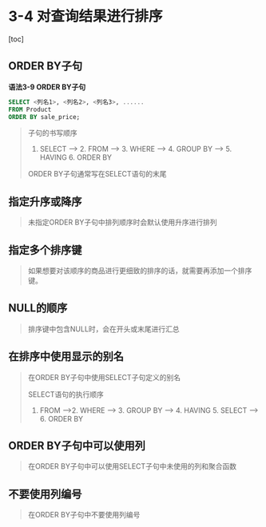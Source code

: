 # 3-4 对查询结果进行排序

[toc]

## ORDER BY子句

**语法3-9 ORDER BY子句**

```sql
SELECT <列名1>, <列名2>, <列名3>, ......
FROM Product
ORDER BY sale_price;
```

> 子句的书写顺序
>
> 1. SELECT --> 2. FROM --> 3. WHERE --> 4. GROUP BY --> 5. HAVING 6. ORDER BY
>
> ORDER BY子句通常写在SELECT语句的末尾

## 指定升序或降序

> 未指定ORDER BY子句中排列顺序时会默认使用升序进行排列

## 指定多个排序键

> 如果想要对该顺序的商品进行更细致的排序的话，就需要再添加一个排序键。

## NULL的顺序

> 排序键中包含NULL时，会在开头或末尾进行汇总

## 在排序中使用显示的别名

> 在ORDER BY子句中使用SELECT子句定义的别名
>
> SELECT语句的执行顺序
>
> 1. FROM -->2. WHERE --> 3. GROUP BY --> 4. HAVING 5. SELECT --> 6. ORDER BY

## ORDER BY子句中可以使用列

> 在ORDER BY子句中可以使用SELECT子句中未使用的列和聚合函数

## 不要使用列编号

> 在ORDER BY子句中不要使用列编号



